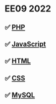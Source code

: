 # EE09 2022

## ✅ [PHP](notatki/php.md)

## ✅ [JavaScript](notatki/java.md)

## ✅ [HTML](notatki/html.md)

## ✅ [CSS](notatki/css.md)


## ✅ [MySQL](notatki/mysql.md)


